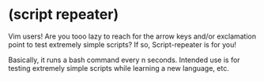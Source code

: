 # (script repeater)

Vim users! Are you tooo lazy to reach for the arrow keys and/or exclamation point to test extremely simple scripts? If so, Script-repeater is for you!

Basically, it runs a bash command every n seconds. Intended use is for testing extremely simple scripts while learning a new language, etc.
